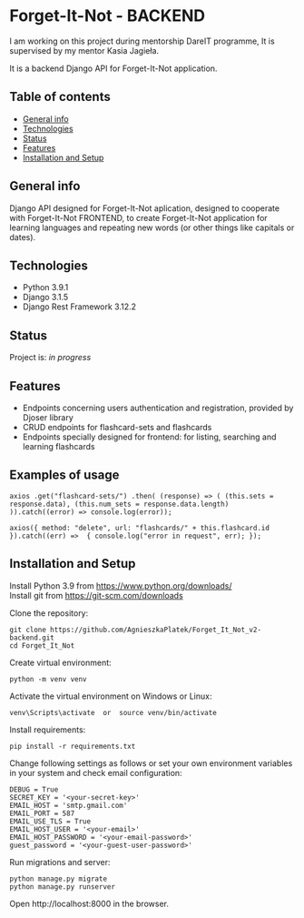# Forget-It-Not - BACKEND
I am working on this project during mentorship DareIT programme,
It is supervised by my mentor Kasia Jagieła.

It is a backend Django API for Forget-It-Not application.


## Table of contents

* [General info](#general-info)
* [Technologies](#technologies)
* [Status](#status)
* [Features](#features)
* [Installation and Setup](#installation-and-setup)


## General info

Django API designed for Forget-It-Not aplication, designed to cooperate with Forget-It-Not FRONTEND,
to create Forget-It-Not application for learning languages and repeating new words (or other things like capitals or dates).


## Technologies

* Python 3.9.1
* Django 3.1.5
* Django Rest Framework 3.12.2


## Status

Project is: _in progress_

## Features
* Endpoints concerning users authentication and registration, provided by Djoser library
* CRUD endpoints for flashcard-sets and flashcards
* Endpoints specially designed for frontend: for listing, searching and learning flashcards


## Examples of usage

`axios .get("flashcard-sets/")
.then(
(response) => (
(this.sets = response.data), (this.num_sets = response.data.length)
)).catch((error) => console.log(error));`

`axios({ method: "delete", url: "flashcards/" + this.flashcard.id }).catch((err) => 
{ console.log("error in request", err); });`

## Installation and Setup

Install Python 3.9 from https://www.python.org/downloads/  
Install git from https://git-scm.com/downloads

Clone the repository:

```
git clone https://github.com/AgnieszkaPlatek/Forget_It_Not_v2-backend.git
cd Forget_It_Not
```

Create virtual environment:

```
python -m venv venv
```

Activate the virtual environment on Windows or Linux:

```
venv\Scripts\activate  or  source venv/bin/activate
```

Install requirements:

```
pip install -r requirements.txt
```

Change following settings as follows or set your own environment variables in your system and check email configuration:

```
DEBUG = True
SECRET_KEY = '<your-secret-key>'
EMAIL_HOST = 'smtp.gmail.com'
EMAIL_PORT = 587
EMAIL_USE_TLS = True
EMAIL_HOST_USER = '<your-email>'
EMAIL_HOST_PASSWORD = '<your-email-password>'
guest_password = '<your-guest-user-password>'
```

Run migrations and server:

```
python manage.py migrate 
python manage.py runserver
```

Open http://localhost:8000 in the browser.
